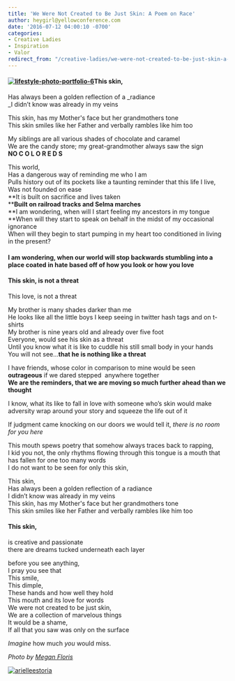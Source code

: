 ```yaml
---
title: 'We Were Not Created to Be Just Skin: A Poem on Race'
author: heygirl@yellowconference.com
date: '2016-07-12 04:00:10 -0700'
categories:
- Creative Ladies
- Inspiration
- Valor
redirect_from: "/creative-ladies/we-were-not-created-to-be-just-skin-a-poem/"
---
```


#### [![lifestyle-photo-portfolio-6](https://s3.amazonaws.com/yellow-files/blog/2016/07/lifestyle-photo-portfolio-6.jpg)](https://s3.amazonaws.com/yellow-files/blog/2016/07/lifestyle-photo-portfolio-6.jpg)This skin,  
Has always been a golden reflection of a _radiance  
_I didn’t know was already in my veins

This skin, has my Mother's face but her grandmothers tone  
This skin smiles like her Father and verbally rambles like him too  

My siblings are all various shades of chocolate and caramel  
We are the candy store; my great-grandmother always saw the sign  
**NO C O L O R E D S**  

This world,  
Has a dangerous way of reminding me who I am  
Pulls history out of its pockets like a taunting reminder that this life I live,  
Was not founded on ease  
**It is built on sacrifice and lives taken  
****Built on railroad tracks and Selma marches**  
**I am wondering, when will I start feeling my ancestors in my tongue  
**When will they start to speak on behalf in the midst of my occasional ignorance  
When will they begin to start pumping in my heart too conditioned in living in the present?

#### I am wondering, when our world will stop backwards stumbling into a place coated in hate based off of how you look or how you love  

#### This skin, is not a threat  
This love, is not a threat

My brother is many shades darker than me  
He looks like all the little boys I keep seeing in twitter hash tags and on t-shirts  
My brother is nine years old and already over five foot  
Everyone, would see his skin as a threat  
Until you know what it is like to cuddle his still small body in your hands  
You will not see...**that he is nothing like a threat**

I have friends, whose color in comparison to mine would be seen **outrageous** if we dared stepped  anywhere together  
**We are the reminders, that we are moving so much further ahead than we thought**  

I know, what its like to fall in love with someone who’s skin would make adversity wrap around your story and squeeze the life out of it

If judgment came knocking on our doors we would tell it, _there is no room for you here_

This mouth spews poetry that somehow always traces back to rapping,  
I kid you not, the only rhythms flowing through this tongue is a mouth that has fallen for one too many words  
I do not want to be seen for only this skin,

This skin,  
Has always been a golden reflection of a radiance  
I didn’t know was already in my veins  
This skin, has my Mother's face but her grandmothers tone  
This skin smiles like her Father and verbally rambles like him too

#### This skin,  
is creative and passionate  
there are dreams tucked underneath each layer  

before you see anything,  
I pray you see that  
This smile,  
This dimple,  
These hands and how well they hold  
This mouth and its love for words  
We were not created to be just skin,  
We are a collection of marvelous things  
It would be a shame,  
If all that you saw was only on the surface

_Imagine_ how much _you_ would miss.

_Photo by [Megan Floris](http://thewolfandthewildflower.com/travel/)_

[![arielleestoria](https://s3.amazonaws.com/yellow-files/blog/2016/07/arielleestoria.jpg)](http://arielleestoria.com/)
